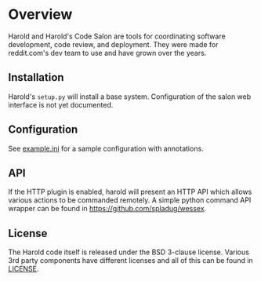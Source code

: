 # Overview

Harold and Harold's Code Salon are tools for coordinating software development,
code review, and deployment. They were made for reddit.com's dev team to use
and have grown over the years.

## Installation

Harold's `setup.py` will install a base system. Configuration of the salon web
interface is not yet documented.

## Configuration

See [example.ini](example.ini) for a sample configuration with annotations.

## API

If the HTTP plugin is enabled, harold will present an HTTP API which allows
various actions to be commanded remotely. A simple python command API wrapper
can be found in https://github.com/spladug/wessex.

## License

The Harold code itself is released under the BSD 3-clause license.  Various 3rd
party components have different licenses and all of this can be found in
[LICENSE](LICENSE).
